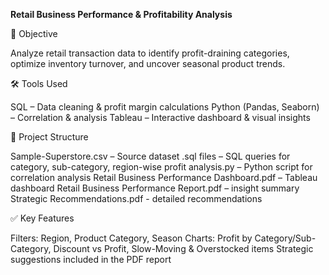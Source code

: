 **Retail Business Performance & Profitability Analysis**

📝 Objective

Analyze retail transaction data to identify profit-draining categories, optimize inventory turnover, and uncover seasonal product trends.

🛠️ Tools Used

SQL – Data cleaning & profit margin calculations
Python (Pandas, Seaborn) – Correlation & analysis
Tableau – Interactive dashboard & visual insights

📂 Project Structure

Sample-Superstore.csv – Source dataset
.sql files – SQL queries for category, sub-category, region-wise profit
analysis.py – Python script for correlation analysis
Retail Business Performance Dashboard.pdf – Tableau dashboard
Retail Business Performance Report.pdf –  insight summary
Strategic Recommendations.pdf - detailed recommendations

✅ Key Features

Filters: Region, Product Category, Season
Charts: Profit by Category/Sub-Category, Discount vs Profit, Slow-Moving & Overstocked items
Strategic suggestions included in the PDF report
